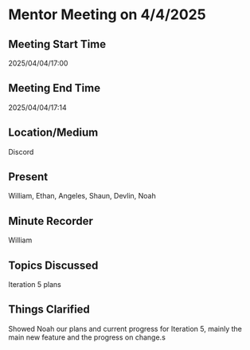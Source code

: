 # Mentor Meeting on 4/4/2025

## Meeting Start Time

2025/04/04/17:00

## Meeting End Time

2025/04/04/17:14

## Location/Medium

Discord

## Present

William, Ethan, Angeles, Shaun, Devlin, Noah

## Minute Recorder

William

## Topics Discussed

Iteration 5 plans

## Things Clarified

Showed Noah our plans and current progress for Iteration 5, mainly the main new feature and the progress on change.s
